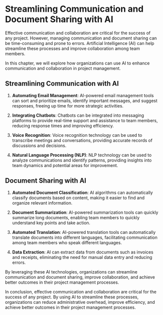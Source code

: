 Streamlining Communication and Document Sharing with AI
=====================================================================================================================

Effective communication and collaboration are critical for the success of any project. However, managing communication and document sharing can be time-consuming and prone to errors. Artificial Intelligence (AI) can help streamline these processes and improve collaboration among team members.

In this chapter, we will explore how organizations can use AI to enhance communication and collaboration in project management.

Streamlining Communication with AI
----------------------------------

1. **Automating Email Management**: AI-powered email management tools can sort and prioritize emails, identify important messages, and suggest responses, freeing up time for more strategic activities.

2. **Integrating Chatbots**: Chatbots can be integrated into messaging platforms to provide real-time support and assistance to team members, reducing response times and improving efficiency.

3. **Voice Recognition**: Voice recognition technology can be used to transcribe meetings and conversations, providing accurate records of discussions and decisions.

4. **Natural Language Processing (NLP)**: NLP technology can be used to analyze communications and identify patterns, providing insights into team dynamics and potential areas for improvement.

Document Sharing with AI
------------------------

1. **Automated Document Classification**: AI algorithms can automatically classify documents based on content, making it easier to find and organize relevant information.

2. **Document Summarization**: AI-powered summarization tools can quickly summarize long documents, enabling team members to quickly understand key points and take action.

3. **Automated Translation**: AI-powered translation tools can automatically translate documents into different languages, facilitating communication among team members who speak different languages.

4. **Data Extraction**: AI can extract data from documents such as invoices and receipts, eliminating the need for manual data entry and reducing errors.

By leveraging these AI technologies, organizations can streamline communication and document sharing, improve collaboration, and achieve better outcomes in their project management processes.

In conclusion, effective communication and collaboration are critical for the success of any project. By using AI to streamline these processes, organizations can reduce administrative overhead, improve efficiency, and achieve better outcomes in their project management processes.
